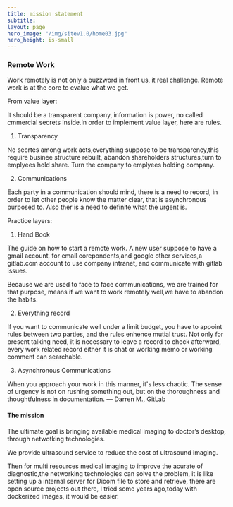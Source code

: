 ```yaml
---
title: mission statement
subtitle: 
layout: page
hero_image: "/img/sitev1.0/home03.jpg"
hero_height: is-small
---
```

### Remote Work

Work remotely is not only a buzzword in front us, it real challenge. Remote work is at the core to evalue what we get.

From value layer:

It should be a transparent company, information is power, no called cmmercial secrets inside.In order to implement value layer, here are rules.

1. Transparency

No secrtes among work acts,everything suppose to be transparency,this require businee structure rebuilt, abandon shareholders structures,turn to emplyees hold share. Turn the company to emplyees holding company.

2. Communications

Each party in a communication should mind, there is a need to record, in order to let other people know the matter clear, that is asynchronous purposed to. Also ther is a need to definite what the urgent is. 

Practice layers:

1. Hand Book

The guide on how to start a remote work. A new user suppose to have a gmail account, for email corepondents,and google other services,a gitlab.com account to use company intranet, and communicate with gitlab issues.

Because we are used to face to face communications, we are trained for that purpose, means if we want to work remotely well,we have to abandon the habits. 

2. Everything record

If you want to communicate well under a limit budget, you have to appoint rules between two parties, and the rules enhence mutial trust. Not only for present talking need, it is necessary to leave a record to check afterward, every work related record either it is chat or working memo or working comment can searchable.

3. Asynchronous Communications

When you approach your work in this manner, it's less chaotic. The sense of urgency is not on rushing something out, but on the thoroughness and thoughtfulness in documentation. — Darren M., GitLab

#### The mission

The ultimate goal is bringing available medical imaging to doctor’s desktop, through netwotking technologies.

We provide ultrasound service to reduce the cost of ultrasound imaging.

Then for multi resources medical imaging to improve the acurate of diagnostic,the networking technologies can solve the problem, it is like setting up a internal server for Dicom file to store and retrieve, there are open source projects out there, I tried some years ago,today with dockerized images, it would be easier. 
